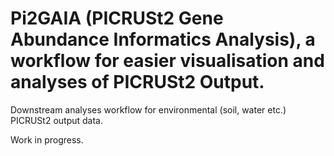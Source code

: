 # Pi2GAIA (PICRUSt2 Gene Abundance Informatics Analysis), a workflow for easier visualisation and analyses of PICRUSt2 Output.

Downstream analyses workflow for environmental (soil, water etc.) PICRUSt2 output data.

Work in progress.
